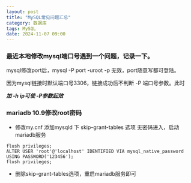```yaml
---
layout: post
title: "MySQL常见问题汇总"
category: 数据库
tags: MySQL
date: 2024-11-07 09:00
---
```


### 最近本地修改mysql端口号遇到一个问题，记录一下。

mysql修改port后，mysql -P port -uroot -p 无效，port随意写都可登陆。

因为mysql链接时默认端口号3306，链接成功后不判断 -P 端口号参数。此时

***加 -h ip可使 -P参数起效*** 


### mariadb 10.9修改root密码


- 修改my.cnf 添加mysqld 下 skip-grant-tables 选项 无密码进入，启动mariadb服务

```
flush privileges;
ALTER USER 'root'@'localhost' IDENTIFIED VIA mysql_native_password USING PASSWORD('123456');
flush privileges;
```

- 删除skip-grant-tables选项，重启mariadb服务即可